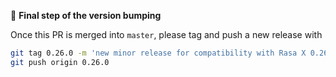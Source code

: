 📌 **Final step of the version bumping**

Once this PR is merged into `master`, please tag and push a new release with

```bash
git tag 0.26.0 -m 'new minor release for compatibility with Rasa X 0.26.0'
git push origin 0.26.0
```

